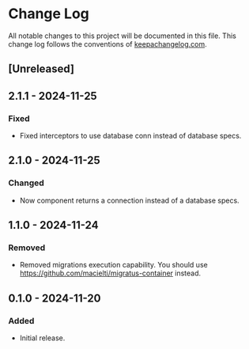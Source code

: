 # Change Log

All notable changes to this project will be documented in this file. This change log follows the conventions
of [keepachangelog.com](http://keepachangelog.com/).

## [Unreleased]

## 2.1.1 - 2024-11-25

### Fixed

- Fixed interceptors to use database conn instead of database specs.

## 2.1.0 - 2024-11-25

### Changed

- Now component returns a connection instead of a database specs.

## 1.1.0 - 2024-11-24

### Removed

- Removed migrations execution capability. You should use https://github.com/macielti/migratus-container instead.

## 0.1.0 - 2024-11-20

### Added

- Initial release.
